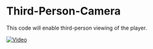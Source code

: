 # Third-Person-Camera

This code will enable third-person viewing of the player.

[![Video](https://img.youtube.com/vi/SFx6NuWAN-g/maxresdefault.jpg)](https://www.youtube.com/watch?v=SFx6NuWAN-g)
